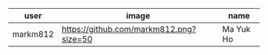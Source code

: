 user | image | name
---- | ----- | ----
markm812 | https://github.com/markm812.png?size=50 | Ma Yuk Ho

